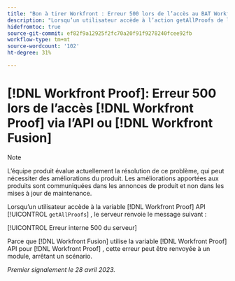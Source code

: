 ```yaml
---
title: "Bon à tirer Workfront : Erreur 500 lors de l’accès au BAT Workfront via l’API ou Workfront Fusion"
description: "Lorsqu’un utilisateur accède à l’action getAllProofs de l’API de BAT, le serveur de BAT Workfront renvoie le message : 500 Internal Server Error"
hidefromtoc: true
source-git-commit: ef82f9a12925f2fc70a20f91f9278240fcee92fb
workflow-type: tm+mt
source-wordcount: '102'
ht-degree: 31%

---
```



# [!DNL Workfront Proof]: Erreur 500 lors de l’accès [!DNL Workfront Proof] via l’API ou [!DNL Workfront Fusion]

>[!NOTE]
>
>L’équipe produit évalue actuellement la résolution de ce problème, qui peut nécessiter des améliorations du produit. Les améliorations apportées aux produits sont communiquées dans les annonces de produit et non dans les mises à jour de maintenance.

<!--This article is on Proof and Fusion TOCs-->

Lorsqu’un utilisateur accède à la variable [!DNL Workfront Proof] API [!UICONTROL `getAllProofs`] , le serveur renvoie le message suivant :

[!UICONTROL Erreur interne 500 du serveur]

Parce que [!DNL Workfront Fusion] utilise la variable [!DNL Workfront Proof] API pour [!DNL Workfront Proof] , cette erreur peut être renvoyée à un module, arrêtant un scénario.

_Premier signalement le 28 avril 2023._

